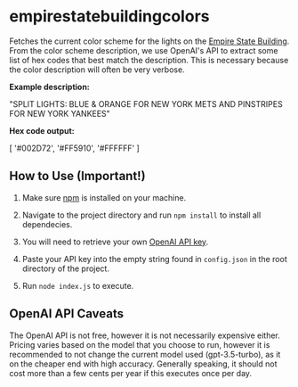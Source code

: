# empirestatebuildingcolors
Fetches the current color scheme for the lights on the [Empire State Building](https://www.esbnyc.com). From the color scheme description, we use OpenAI's API to extract some list of hex codes that best match the description. This is necessary because the color description will often be very verbose.

**Example description:**

"SPLIT LIGHTS: BLUE & ORANGE FOR NEW YORK METS AND PINSTRIPES FOR NEW YORK YANKEES"

**Hex code output:**

[ '#002D72', '#FF5910', '#FFFFFF' ]

## How to Use (Important!)
1. Make sure [npm](https://docs.npmjs.com/downloading-and-installing-node-js-and-npm) is installed on your machine.

2. Navigate to the project directory and run `npm install` to install all dependecies.

3. You will need to retrieve your own [OpenAI API key](https://openai.com/blog/openai-api).

4. Paste your API key into the empty string found in `config.json` in the root directory of the project.

5. Run `node index.js` to execute.


## OpenAI API Caveats
The OpenAI API is not free, however it is not necessarily expensive either. Pricing varies based on the model that you choose to run, however it is recommended to not change the current model used (gpt-3.5-turbo), as it on the cheaper end with high accuracy. Generally speaking, it should not cost more than a few cents per year if this executes once per day.
